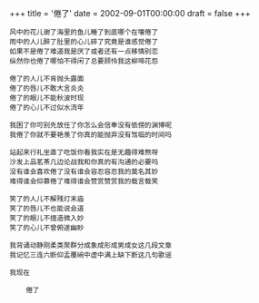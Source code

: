 +++
title = '倦了'
date = 2002-09-01T00:00:00
draft = false
+++



```text
风中的花儿谢了海里的鱼儿睡了到底哪个在嚷倦了
雨中的人儿醉了肚里的心儿碎了究竟是谁感觉倦了
如果不是倦了难道我是厌了或者还有一点移情别恋
纵然你也倦了哪怕不得闲了总要顾怜我这柳啼花怨

倦了的人儿不肯抛头露面
倦了的唇儿不敢大言炎炎
倦了的眼儿不能秋波时现
倦了的心儿不过似水流年

我困了你可别先放任了你怎么会信奉没有依傍的渊博呢
我倦了你就不要艳羡了你真的能抛弃没有驾临的时间吗

站起来行礼坐直了吃饭你看我实在是无趣得难熬呀
沙发上品茗茶几边论战我和你真的有沟通的必要吗
没有谁会喜欢倦了没有谁会容忍容忍我的莫名其妙
难得谁会仰慕倦了难得谁会赞赏赞赏我的载言载笑

笑了的人儿不解残灯末庙
笑了的唇儿不也能说会道
笑了的眼儿不擅造微入妙
笑了的心儿不曾俯遂幽眇

我背诵动静刚柔类聚群分成象成形成男成女这几段文章
我记忆三连六断仰盂覆碗中虚中满上缺下断这几句歌谣

我现在

    倦了
```
